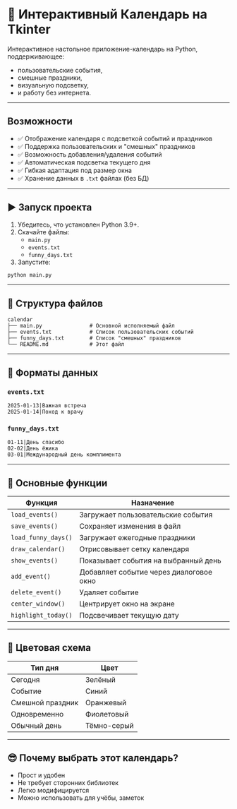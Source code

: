 # :calendar: Интерактивный Календарь на Tkinter

Интерактивное настольное приложение-календарь на Python, поддерживающее:
- пользовательские события,
- смешные праздники,
- визуальную подсветку,
- и работу без интернета.

---

##  Возможности

- :white_check_mark: Отображение календаря с подсветкой событий и праздников  
- :white_check_mark: Поддержка пользовательских и "смешных" праздников  
- :white_check_mark: Возможность добавления/удаления событий  
- :white_check_mark: Автоматическая подсветка текущего дня  
- :white_check_mark: Гибкая адаптация под размер окна  
- :white_check_mark: Хранение данных в `.txt` файлах (без БД)  

---

## :arrow_forward: Запуск проекта

1. Убедитесь, что установлен Python 3.9+.
2. Скачайте файлы:
   - `main.py`
   - `events.txt`
   - `funny_days.txt`
3. Запустите:

```bash
python main.py
```

---

## :file_folder: Структура файлов

```
calendar
├── main.py               # Основной исполняемый файл
├── events.txt            # Список пользовательских событий
├── funny_days.txt        # Список "смешных" праздников
└── README.md             # Этот файл
```

---

## :page_facing_up: Форматы данных

### `events.txt`  
```
2025-01-13|Важная встреча
2025-01-14|Поход к врачу
```

### `funny_days.txt`  
```
01-11|День спасибо
02-02|День ёжика
03-01|Международный день комплимента
```

---

## :hammer: Основные функции

| Функция | Назначение |
|--------|------------|
| `load_events()` | Загружает пользовательские события |
| `save_events()` | Сохраняет изменения в файл |
| `load_funny_days()` | Загружает ежегодные праздники |
| `draw_calendar()` | Отрисовывает сетку календаря |
| `show_events()` | Показывает события на выбранный день |
| `add_event()` | Добавляет событие через диалоговое окно |
| `delete_event()` | Удаляет событие |
| `center_window()` | Центрирует окно на экране |
| `highlight_today()` | Подсвечивает текущую дату |

---

## :art: Цветовая схема

| Тип дня | Цвет |
|--------|------|
| Сегодня | Зелёный |
| Событие | Синий |
| Смешной праздник | Оранжевый |
| Одновременно | Фиолетовый |
| Обычный день | Тёмно-серый |

---

## :sunglasses: Почему выбрать этот календарь?

- Прост и удобен
- Не требует сторонних библиотек
- Легко модифицируется
- Можно использовать для учёбы, заметок

